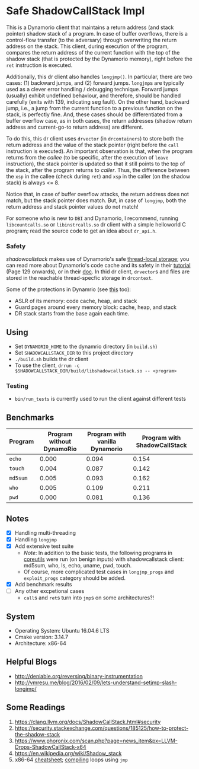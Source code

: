 # Safe ShadowCallStack Impl

This is a Dynamorio client that maintains a return address (and stack pointer) shadow stack of a program. In case of buffer overflows, there is a control-flow transfer (to the adversary) through overwriting the return address on the stack. This client, during execution of the program, compares the return address of the current function with the top of the shadow stack (that is protected by the Dynamorio memory), right before the `ret` instruction is executed.

Additionally, this dr client also handles `longjmp()`. In particular, there are two cases: (1) backward jumps, and (2) forward jumps. `longjmp`s are typically used as a clever error handling / debugging technique. Forward jumps (usually) exhibit undefined behaviour, and therefore, should be handled carefully (exits with 139, indicating seg fault). On the other hand, backward jump, i.e., a jump from the current function to a previous function on the stack, is perfectly fine. And, these cases should be differentiated from a buffer overflow case, as in both cases, the return addresses (shadow return address and current-go-to return address) are different.

To do this, this dr client uses `drvector` (in `drcontainers`) to store both the return address and the value of the stack pointer (right before the `call` instruction is executed). An important observation is that, when the program returns from the _callee_ (to be specific, after the execution of `leave` instruction), the stack pointer is updated so that it still points to the top of the stack, after the program returns to _caller_. Thus, the difference between the `xsp` in the callee (check during `ret`) and `xsp` in the caller (on the shadow stack) is always <= 8.

Notice that, in case of buffer overflow attacks, the return address does not match, but the stack pointer does match. But, in case of `longjmp`, both the return address and stack pointer values do not match!

For someone who is new to `DBI` and Dynamorio, I recommend, running `libcountcalls.so` or `libinstrcalls.so` dr client with a simple helloworld C program; read the source code to get an idea about `dr_api.h`.

### Safety

_shadowcallstack_ makes use of Dynamorio's safe [thread-local storage](http://dynamorio.org/docs/dr__tools_8h.html#a4274226adda06339e247e4a311abdd9b); you can read more about Dynamorio's code cache and its safety in their [tutorial](http://dynamorio.org/tutorial-cgo17.html) (Page 129 onwards), or in their [doc](http://dynamorio.org/docs/using.html#sec_64bit_reach). In thid dr client, `drvector`s and files are stored in the reachable thread-specfic storage in `drcontext`.

Some of the protections in Dynamrio (see [this](https://www.google.com/url?q=https%3A%2F%2Fgithub.com%2FDynamoRIO%2Fdynamorio%2Fwiki%2FCode-Content%23security&sa=D&sntz=1&usg=AFQjCNGG1-MNdUfzBmKa-G2GtfoK85DVRQ) too):
  * ASLR of its memory: code cache, heap, and stack
  * Guard pages around every memory block: cache, heap, and stack
  * DR stack starts from the base again each time.

## Using

* Set `DYNAMORIO_HOME` to the dynamrio directory (in `build.sh`)
* Set `SHADOWCALLSTACK_DIR` to this project directory
* `./build.sh` builds the dr client
* To use the client, `drrun -c $SHADOWCALLSTACK_DIR/build/libshadowcallstack.so -- <program>`

### Testing

* `bin/run_tests` is currently used to run the client against different tests

## Benchmarks

Program | Program without DynamoRio | Program with vanilla Dynamorio | Program with ShadowCallStack |
------- | ------------------------- | ------------------------------ | ---------------------------- |
`echo`  | 0.000                     | 0.094                          | 0.154                        |
`touch` | 0.004                     | 0.087                          | 0.142                        |
`md5sum`| 0.005                     | 0.093                          | 0.162                        |
`who`   | 0.005                     | 0.109                          | 0.211                        |
`pwd`   | 0.000                     | 0.081                          | 0.136                        |

## Notes

* [x] Handling multi-threading
* [x] Handling `longjmp`
* [x] Add extensive test suite
  * *Note*: In addition to the basic tests, the following programs in [coreutils](http://www.maizure.org/projects/decoded-gnu-coreutils/) were run (on benign inputs) with shadowcallstack client: md5sum, who, ls, echo, uname, pwd, touch.
  * Of course, more complicated test cases in `longjmp_progs` and `exploit_progs` category should be added.
* [x] Add benchmark results
* [ ] Any other excpetional cases
  * `call`s and `ret`s turn into `jmp`s on some architectures?!

## System

* Operating System: Ubuntu 16.04.6 LTS
* Cmake version: 3.14.7
* Architecture: x86-64

## Helpful Blogs

* http://deniable.org/reversing/binary-instrumentation
* http://vmresu.me/blog/2016/02/09/lets-understand-setjmp-slash-longjmp/

## Some Readings

1. https://clang.llvm.org/docs/ShadowCallStack.html#security
2. https://security.stackexchange.com/questions/185125/how-to-protect-the-shadow-stack
3. https://www.phoronix.com/scan.php?page=news_item&px=LLVM-Drops-ShadowCallStack-x64
4. https://en.wikipedia.org/wiki/Shadow_stack
5. x86-64 [cheatsheet](https://cs.brown.edu/courses/cs033/docs/guides/x64_cheatsheet.pdf); [compiling](https://w3.cs.jmu.edu/lam2mo/cs261_2017_08/files/12-asm_ctrlflow.pdf) loops using `jmp`
